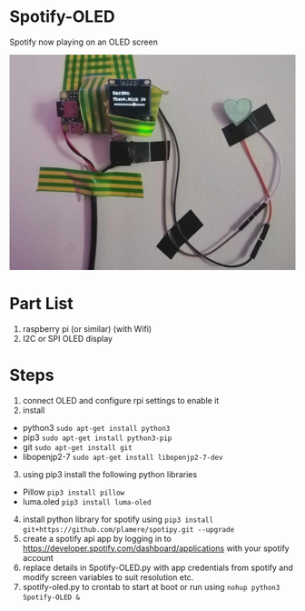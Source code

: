 # Spotify-OLED
Spotify now playing on an OLED screen

![alt text](https://github.com/alhockly/Spotify-OLED/blob/master/Servingsuggestion.jpg?raw=true)

# Part List
1. raspberry pi (or similar) (with Wifi)
2. I2C or SPI OLED display

# Steps
1. connect OLED and configure rpi settings to enable it
2. install 
  - python3 `sudo apt-get install python3`
  - pip3 `sudo apt-get install python3-pip`
  - git `sudo apt-get install git`
  - libopenjp2-7 `sudo apt-get install libopenjp2-7-dev`
3. using pip3 install the following python libraries
  - Pillow `pip3 install pillow`
  - luma.oled `pip3 install luma-oled`
4. install python library for spotify using `pip3 install git+https://github.com/plamere/spotipy.git --upgrade`
5. create a spotify api app by logging in to https://developer.spotify.com/dashboard/applications with your spotify account
6. replace details in Spotify-OLED.py with app credentials from spotify and modify screen variables to suit resolution etc.
7. spotify-oled.py to crontab to start at boot or run using `nohup python3 Spotify-OLED &`

